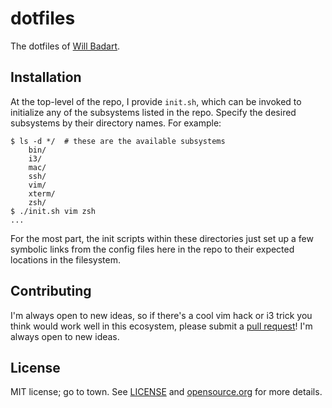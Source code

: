 # dotfiles

The dotfiles of [Will Badart][wbadart.info].


## Installation

At the top-level of the repo, I provide `init.sh`, which can be
invoked to initialize any of the subsystems listed in the repo.
Specify the desired subsystems by their directory names. For
example:

    $ ls -d */  # these are the available subsystems
        bin/
        i3/
        mac/
        ssh/
        vim/
        xterm/
        zsh/
    $ ./init.sh vim zsh
    ...

For the most part, the init scripts within these directories just
set up a few symbolic links from the config files here in the repo
to their expected locations in the filesystem.


## Contributing

I'm always open to new ideas, so if there's a cool vim hack or i3
trick you think would work well in this ecosystem, please submit a
[pull request][issues]! I'm always open to new ideas.


## License

MIT license; go to town. See [LICENSE] and [opensource.org] for
more details.


[wbadart.info]: https://wbadart.info
[issues]: https://github.com/wbadart/dotfiles/pulls
[LICENSE]: ./LICENSE
[opensource.org]: https://opensource.org/licenses/MIT
